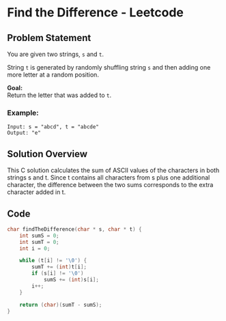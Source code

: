 # Find the Difference - Leetcode

## Problem Statement

You are given two strings, `s` and `t`.

String `t` is generated by randomly shuffling string `s` and then adding one more letter at a random position.

**Goal:**  
Return the letter that was added to `t`.

### Example:

```text
Input: s = "abcd", t = "abcde"  
Output: "e"
```

## Solution Overview

This C solution calculates the sum of ASCII values of the characters in both strings s and t.
Since t contains all characters from s plus one additional character, the difference between the two sums corresponds to the extra character added in t.

## Code

```c
char findTheDifference(char * s, char * t) {
    int sumS = 0;
    int sumT = 0;
    int i = 0;

    while (t[i] != '\0') {
        sumT += (int)t[i];
        if (s[i] != '\0')
            sumS += (int)s[i];
        i++;
    }

    return (char)(sumT - sumS);
}
```
